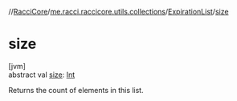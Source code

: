 //[RacciCore](../../../index.md)/[me.racci.raccicore.utils.collections](../index.md)/[ExpirationList](index.md)/[size](size.md)

# size

[jvm]\
abstract val [size](size.md): [Int](https://kotlinlang.org/api/latest/jvm/stdlib/kotlin/-int/index.html)

Returns the count of elements in this list.
